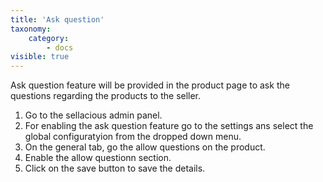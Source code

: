 ```yaml
---
title: 'Ask question'
taxonomy:
    category:
        - docs
visible: true
---
```


Ask question feature will be provided in the product page to ask the questions regarding the products to the seller.
1. Go to the sellacious admin panel.
2. For enabling the ask question feature go to the settings ans select the global configuratyion from the dropped down menu.
3. On the general tab, go the allow questions on the product.
4. Enable the allow questionn section.
5. Click on the save button to save the details.